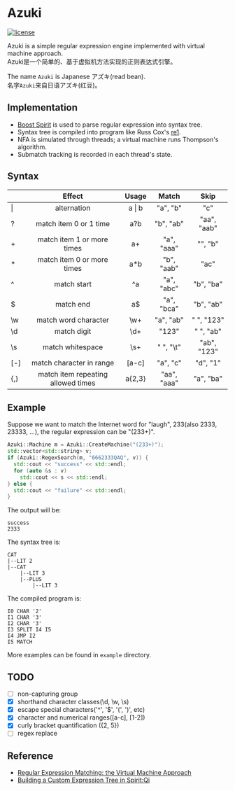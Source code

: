 # Azuki

[![license](https://img.shields.io/github/license/mashape/apistatus.svg)](https://github.com/kophy/Azuki)

Azuki is a simple regular expression engine implemented with virtual machine approach.  
Azuki是一个简单的、基于虚拟机方法实现的正则表达式引擎。  

The name `Azuki` is Japanese アズキ(read bean).  
名字`Azuki`来自日语アズキ(红豆)。

## Implementation
- [Boost Spirit](http://boost-spirit.com/home/) is used to parse regular expression into syntax tree.
- Syntax tree is compiled into program like Russ Cox's [re1](https://code.google.com/archive/p/re1/).
- NFA is simulated through threads; a virtual machine runs Thompson's algorithm.
- Submatch tracking is recorded in each thread's state.

## Syntax
|         | Effect   | Usage   | Match | Skip |
| ------------- |:-------------:|:-----:|:-----:|:------:|
| &#124;  | alternation  | a &#124; b  | "a", "b"  | "c" |  
|  ? | match item 0 or 1 time | a?b  |  "b", "ab" | "aa", "aab" |  
|  + | match item 1 or more times | a+  | "a", "aaa" | "", "b" |  
| *  | match item 0 or more times | a&#42;b  | "b", "aab" | "ac" |  
| ^  | match start | ^a  | "a", "abc"  | "b", "ba" |  
| $  | match end  | a$  | "a", "bca"  | "b", "ab" |  
| \w | match word character | \w+ | "a", "ab" | " ", "123" |
| \d | match digit | \d+ | "123"  | " ", "ab" |
| \s | match whitespace | \s+ | " ", "\t" | "ab", "123" |
| [-] | match character in range | [a-c] | "a", "c" | "d", "1" |
| {,} | match item repeating allowed times | a{2,3} | "aa", "aaa" | "a", "ba" |

## Example
Suppose we want to match the Internet word for "laugh", 233(also 2333, 23333, ...), the regular expression can be "(233+)".

```c++
Azuki::Machine m = Azuki::CreateMachine("(233+)");
std::vector<std::string> v;
if (Azuki::RegexSearch(m, "6662333QAQ", v)) {
  std::cout << "success" << std::endl;
  for (auto &s : v)
    std::cout << s << std::endl;
} else {
  std::cout << "failure" << std::endl;
}
```
The output will be:
```
success
2333
```

The syntax tree is:
```
CAT
|--LIT 2
|--CAT
    |--LIT 3
    |--PLUS
        |--LIT 3
```

The compiled program is:
```
I0 CHAR '2'
I1 CHAR '3'
I2 CHAR '3'
I3 SPLIT I4 I5
I4 JMP I2
I5 MATCH
```

More examples can be found in `example` directory.

## TODO
- [ ] non-capturing group
- [X] shorthand character classes(\\d, \\w, \\s)
- [X] escape special characters('^', '$', '(', ')', etc)
- [X] character and numerical ranges([a-c], [1-2])
- [X] curly bracket quantification ({2, 5})
- [ ] regex replace

## Reference
- [Regular Expression Matching: the Virtual Machine Approach](https://swtch.com/~rsc/regexp/regexp2.html)
- [Building a Custom Expression Tree in Spirit:Qi](https://stackoverflow.com/questions/13056893/building-a-custom-expression-tree-in-spiritqi-without-utree-or-boostvariant)
